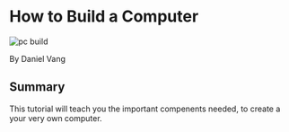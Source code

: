 # How to Build a Computer

![pc build](https://images.unsplash.com/photo-1605826832916-d0ea9d6fe71e?ixid=MXwxMjA3fDB8MHxwaG90by1wYWdlfHx8fGVufDB8fHw%3D&ixlib=rb-1.2.1&auto=format&fit=crop&w=1490&q=80)

By Daniel Vang

## Summary
This tutorial will teach you the important compenents needed, to create a your very own computer.
